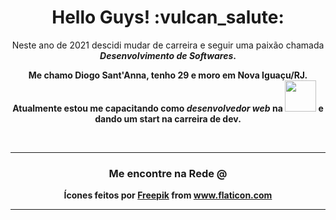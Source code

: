 <h1 align="center">Hello Guys! :vulcan_salute:</h1>

<p align="center">Neste ano de 2021 descidi mudar de carreira e seguir uma paixão chamada <strong><em>Desenvolvimento de Softwares</em><strong/>.</p>
<p align="center">
  Me chamo <strong>Diogo Sant'Anna</strong>, tenho 29 e moro em Nova Iguaçu/RJ.
  <br>
  Atualmente estou me capacitando como <i>desenvolvedor web</i> na  <a href="https://www.betrybe.com/"><img src="https://uploads-ssl.webflow.com/5fba98ad987231cf0efa3d58/5fba9c9a93a2e77624258d49_Logo.svg" width="50px"/></a> e dando um start na carreira de dev.
</p>
</br>
<hr>
<h3 align="center">Me encontre na Rede <b>@</b></h3>
<span align="center"><a></a></span>
<p align="center">Ícones feitos por <a href="https://www.freepik.com" title="Freepik">Freepik</a> from <a href="https://www.flaticon.com/br/" title="Flaticon">www.flaticon.com</a></p>
<hr>
